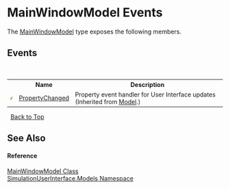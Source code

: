 # MainWindowModel Events
 

The <a href="0ad81cde-afed-7d9b-27be-25a89dfc0643">MainWindowModel</a> type exposes the following members.


## Events
&nbsp;<table><tr><th></th><th>Name</th><th>Description</th></tr><tr><td>![Public event](media/pubevent.gif "Public event")</td><td><a href="d26a5522-e8f3-039b-41e0-5260dc2716f9">PropertyChanged</a></td><td>
Property event handler for User Interface updates
 (Inherited from <a href="d1bc9265-c35d-6d47-b537-7d1e1034dd46">Model</a>.)</td></tr></table>&nbsp;
<a href="#mainwindowmodel-events">Back to Top</a>

## See Also


#### Reference
<a href="0ad81cde-afed-7d9b-27be-25a89dfc0643">MainWindowModel Class</a><br /><a href="65763977-2250-51c1-3f4f-8c5da206e5aa">SimulationUserInterface.Models Namespace</a><br />